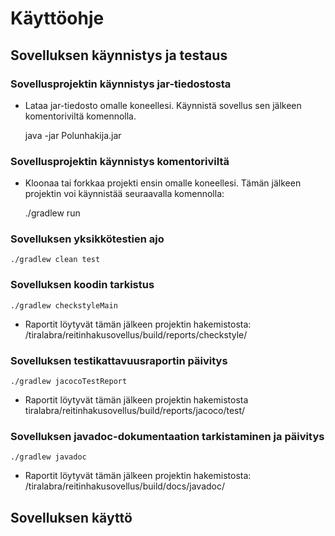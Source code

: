 # Käyttöohje

## Sovelluksen käynnistys ja testaus

### Sovellusprojektin käynnistys jar-tiedostosta

- Lataa jar-tiedosto omalle koneellesi. Käynnistä sovellus sen jälkeen komentoriviltä komennolla.

    java -jar Polunhakija.jar

### Sovellusprojektin käynnistys komentoriviltä

- Kloonaa tai forkkaa projekti ensin omalle koneellesi.  Tämän jälkeen projektin voi käynnistää seuraavalla komennolla:

    ./gradlew run

### Sovelluksen yksikkötestien ajo

    ./gradlew clean test

### Sovelluksen koodin tarkistus

    ./gradlew checkstyleMain

- Raportit löytyvät tämän jälkeen projektin hakemistosta:  /tiralabra/reitinhakusovellus/build/reports/checkstyle/

### Sovelluksen testikattavuusraportin päivitys

    ./gradlew jacocoTestReport

- Raportit löytyvät tämän jälkeen projektin hakemistosta tiralabra/reitinhakusovellus/build/reports/jacoco/test/

### Sovelluksen javadoc-dokumentaation tarkistaminen ja päivitys

    ./gradlew javadoc

- Raportit löytyvät tämän jälkeen projektin hakemistosta: /tiralabra/reitinhakusovellus/build/docs/javadoc/

## Sovelluksen käyttö